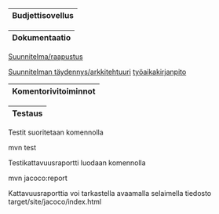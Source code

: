 Budjettisovellus     | 
-------------------- |




Dokumentaatio | 
------------- |
[Suunnitelma/raapustus](https://github.com/hunnak/ot-harjoitusty-/blob/master/dokumentointi/suunnitelma.md)

[Suunnitelman täydennys/arkkitehtuuri](https://github.com/hunnak/ot-harjoitusty-/blob/master/dokumentointi/arkkitehtuuri.md)
[työaikakirjanpito](https://github.com/hunnak/ot-harjoitusty-/blob/master/dokumentointi/tyoaikakirjanpito)


Komentorivitoiminnot |
-------------------- |

Testaus |
------- |

Testit suoritetaan komennolla

mvn test

Testikattavuusraportti luodaan komennolla

mvn jacoco:report

Kattavuusraporttia voi tarkastella avaamalla selaimella tiedosto target/site/jacoco/index.html




